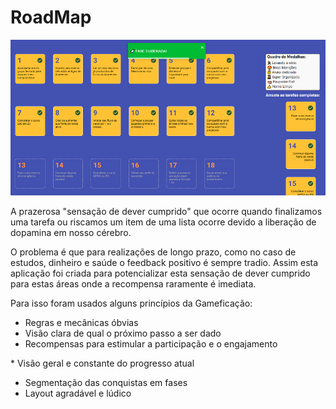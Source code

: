 RoadMap
========

![ScreenShot](https://raw.githubusercontent.com/TTamosauskas/roadmap/master/board.png)

A prazerosa "sensação de dever cumprido" que ocorre quando finalizamos uma tarefa ou riscamos um item de uma lista ocorre devido a liberação de dopamina em nosso cérebro.

O problema é que para realizações de longo prazo, como no caso de estudos, dinheiro e saúde o feedback positivo é sempre tradio.
Assim esta aplicação foi criada para potencializar esta sensação de dever cumprido para estas áreas onde a recompensa raramente é imediata. 

Para isso foram usados alguns princípios da Gameficação:

* Regras e mecânicas óbvias
* Visão clara de qual o próximo passo a ser dado
* Recompensas para estimular a participação e o engajamento

* Visão geral e constante do progresso atual
* Segmentação das conquistas em fases 
* Layout agradável e lúdico
